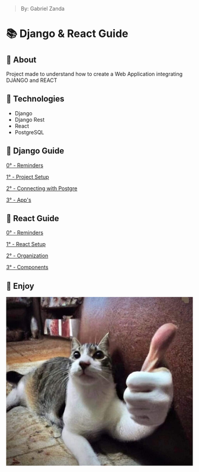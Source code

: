 > By: Gabriel Zanda

# 📚 Django & React Guide

## 📌 About

Project made to understand how to create a Web Application integrating DJANGO and REACT

## 📌 Technologies

-   Django
-   Django Rest
-   React
-   PostgreSQL

## 📌 Django Guide

[0° - Reminders](/>%20DJANGO%20GUIDE/0.%20Reminders.md)

[1° - Project Setup](/>%20DJANGO%20GUIDE/1.%20Project%20Setup.md)

[2° - Connecting with Postgre](/>%20DJANGO%20GUIDE/2.%20Connecting%20With%20Postgre.md)

[3° - App's](/>%20DJANGO%20GUIDE/3.%20App's.md)

## 📌 React Guide

[0° - Reminders](/>%20REACT%20GUIDE/0.%20Reminders.md)

[1° - React Setup](/>%20REACT%20GUIDE/1.%20React%20Setup.md)

[2° - Organization](/>%20REACT%20GUIDE/2.%20Organization.md)

[3° - Components](/>%20REACT%20GUIDE/3.%20Components.md)

## 📌 Enjoy

![utitled](/Images/CatLike.jpg)
